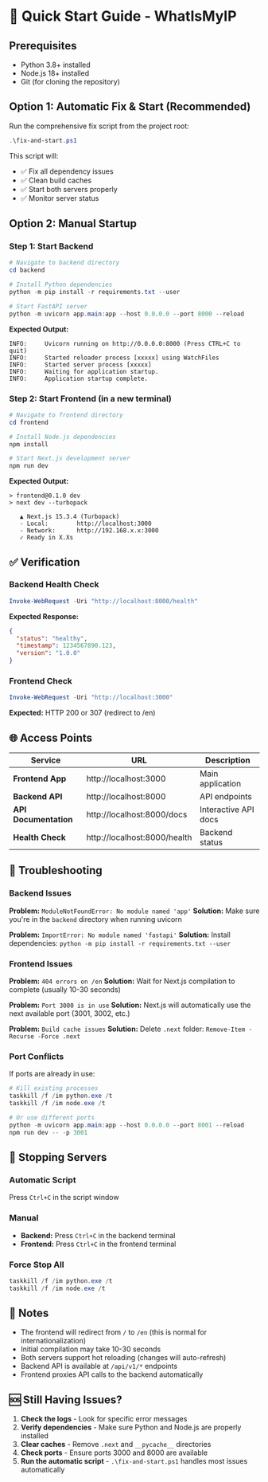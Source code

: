 # 🚀 Quick Start Guide - WhatIsMyIP

## Prerequisites
- Python 3.8+ installed
- Node.js 18+ installed
- Git (for cloning the repository)

## Option 1: Automatic Fix & Start (Recommended)

Run the comprehensive fix script from the project root:

```powershell
.\fix-and-start.ps1
```

This script will:
- ✅ Fix all dependency issues
- ✅ Clean build caches
- ✅ Start both servers properly
- ✅ Monitor server status

## Option 2: Manual Startup

### Step 1: Start Backend

```powershell
# Navigate to backend directory
cd backend

# Install Python dependencies
python -m pip install -r requirements.txt --user

# Start FastAPI server
python -m uvicorn app.main:app --host 0.0.0.0 --port 8000 --reload
```

**Expected Output:**
```
INFO:     Uvicorn running on http://0.0.0.0:8000 (Press CTRL+C to quit)
INFO:     Started reloader process [xxxxx] using WatchFiles
INFO:     Started server process [xxxxx]
INFO:     Waiting for application startup.
INFO:     Application startup complete.
```

### Step 2: Start Frontend (in a new terminal)

```powershell
# Navigate to frontend directory
cd frontend

# Install Node.js dependencies
npm install

# Start Next.js development server
npm run dev
```

**Expected Output:**
```
> frontend@0.1.0 dev
> next dev --turbopack

   ▲ Next.js 15.3.4 (Turbopack)
   - Local:        http://localhost:3000
   - Network:      http://192.168.x.x:3000
   ✓ Ready in X.Xs
```

## ✅ Verification

### Backend Health Check
```powershell
Invoke-WebRequest -Uri "http://localhost:8000/health"
```

**Expected Response:**
```json
{
  "status": "healthy",
  "timestamp": 1234567890.123,
  "version": "1.0.0"
}
```

### Frontend Check
```powershell
Invoke-WebRequest -Uri "http://localhost:3000"
```

**Expected:** HTTP 200 or 307 (redirect to /en)

## 🌐 Access Points

| Service | URL | Description |
|---------|-----|-------------|
| **Frontend App** | http://localhost:3000 | Main application |
| **Backend API** | http://localhost:8000 | API endpoints |
| **API Documentation** | http://localhost:8000/docs | Interactive API docs |
| **Health Check** | http://localhost:8000/health | Backend status |

## 🔧 Troubleshooting

### Backend Issues

**Problem:** `ModuleNotFoundError: No module named 'app'`
**Solution:** Make sure you're in the `backend` directory when running uvicorn

**Problem:** `ImportError: No module named 'fastapi'`
**Solution:** Install dependencies: `python -m pip install -r requirements.txt --user`

### Frontend Issues

**Problem:** `404 errors on /en`
**Solution:** Wait for Next.js compilation to complete (usually 10-30 seconds)

**Problem:** `Port 3000 is in use`
**Solution:** Next.js will automatically use the next available port (3001, 3002, etc.)

**Problem:** `Build cache issues`
**Solution:** Delete `.next` folder: `Remove-Item -Recurse -Force .next`

### Port Conflicts

If ports are already in use:

```powershell
# Kill existing processes
taskkill /f /im python.exe /t
taskkill /f /im node.exe /t

# Or use different ports
python -m uvicorn app.main:app --host 0.0.0.0 --port 8001 --reload
npm run dev -- -p 3001
```

## 🛑 Stopping Servers

### Automatic Script
Press `Ctrl+C` in the script window

### Manual
- **Backend:** Press `Ctrl+C` in the backend terminal
- **Frontend:** Press `Ctrl+C` in the frontend terminal

### Force Stop All
```powershell
taskkill /f /im python.exe /t
taskkill /f /im node.exe /t
```

## 📝 Notes

- The frontend will redirect from `/` to `/en` (this is normal for internationalization)
- Initial compilation may take 10-30 seconds
- Both servers support hot reloading (changes will auto-refresh)
- Backend API is available at `/api/v1/*` endpoints
- Frontend proxies API calls to the backend automatically

## 🆘 Still Having Issues?

1. **Check the logs** - Look for specific error messages
2. **Verify dependencies** - Make sure Python and Node.js are properly installed
3. **Clear caches** - Remove `.next` and `__pycache__` directories
4. **Check ports** - Ensure ports 3000 and 8000 are available
5. **Run the automatic script** - `.\fix-and-start.ps1` handles most issues automatically 